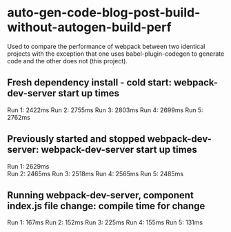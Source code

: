 # auto-gen-code-blog-post-build-without-autogen-build-perf

Used to compare the performance of webpack between two identical projects with the exception that one uses babel-plugin-codegen to generate code and the other does not (this project).

## Fresh dependency install - cold start: webpack-dev-server start up times
Run 1: 2422ms
Run 2: 2755ms
Run 3: 2803ms
Run 4: 2699ms
Run 5: 2762ms


## Previously started and stopped webpack-dev-server: webpack-dev-server start up times
Run 1: 2629ms   
Run 2: 2465ms
Run 3: 2518ms
Run 4: 2565ms
Run 5: 2485ms


## Running webpack-dev-server, component index.js file change: compile time for change
Run 1: 167ms
Run 2: 152ms
Run 3: 225ms
Run 4: 155ms
Run 5: 131ms
